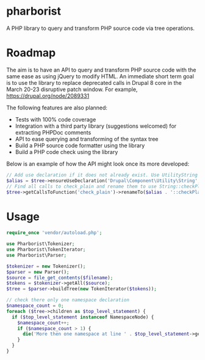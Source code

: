 pharborist
==========

A PHP library to query and transform PHP source code via tree operations.

# Roadmap
The aim is to have an API to query and transform PHP source code with the same ease as using jQuery to modify HTML. An immediate short term goal is to use the library to replace deprecated calls in Drupal 8 core in the March 20-23 disruptive patch window. For example, https://drupal.org/node/2089331

The following features are also planned:
* Tests with 100% code coverage
* Integration with a third party library (suggestions welcomed) for extracting PHPDoc comments
* API to ease querying and transforming of the syntax tree
* Build a PHP source code formatter using the library
* Build a PHP code check using the library

Below is an example of how the API might look once its more developed:

```php
// Add use declaration if it does not already exist. Use UtilityString alias if conflict
$alias = $tree->ensureUseDeclaration('Drupal\Component\Utility\String', 'UtilityString');
// Find all calls to check_plain and rename them to use String::checkPlain
$tree->getCallsToFunction('check_plain')->renameTo($alias . '::checkPlain');
```

# Usage
```php
require_once 'vendor/autoload.php';

use Pharborist\Tokenizer;
use Pharborist\TokenIterator;
use Pharborist\Parser;

$tokenizer = new Tokenizer();
$parser = new Parser();
$source = file_get_contents($filename);
$tokens = $tokenizer->getAll($source);
$tree = $parser->buildTree(new TokenIterator($tokens));

// check there only one namespace declaration
$namespace_count = 0;
foreach ($tree->children as $top_level_statement) {
  if ($top_level_statement instanceof NamespaceNode) {
    $namespace_count++;
    if ($namespace_count > 1) {
      die('More then one namespace at line ' . $top_level_statement->getSourcePosition());
    }
  }
}
```
